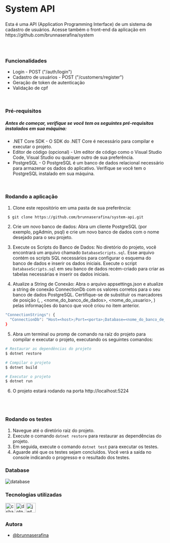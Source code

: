 <h1 align="left">System API </h1>

###

<p align="left">Esta é uma API (Application Programming Interface) de um sistema de cadastro de usuários. Acesse também o front-end da aplicação em https://github.com/brunnaserafina/system </p>

###

</br>

### Funcionalidades

- Login - POST ("/auth/login")
- Cadastro de usuários - POST ("/customers/register")
- Geração de token de autenticação
- Validação de cpf

</br>


### Pré-requisitos
##### Antes de começar, verifique se você tem os seguintes pré-requisitos instalados em sua máquina:
- .NET Core SDK - O SDK do .NET Core é necessário para compilar e executar o projeto.
- Editor de código (opcional) - Um editor de código como o Visual Studio Code, Visual Studio ou qualquer outro de sua preferência.
- PostgreSQL - O PostgreSQL é um banco de dados relacional necessário para armazenar os dados do aplicativo. Verifique se você tem o PostgreSQL instalado em sua máquina.

</br>


### Rodando a aplicação

1. Clone este repositório em uma pasta de sua preferência:

```bash
 $ git clone https://github.com/brunnaserafina/system-api.git
```

2. Crie um novo banco de dados: Abra um cliente PostgreSQL (por exemplo, pgAdmin, psql) e crie um novo banco de dados com o nome desejado para o seu projeto.

3. Execute os Scripts do Banco de Dados: No diretório do projeto, você encontrará um arquivo chamado `DatabaseScripts.sql`. Esse arquivo contém os scripts SQL necessários para configurar o esquema do banco de dados e inserir os dados iniciais. Execute o script `DatabaseScripts.sql` em seu banco de dados recém-criado para criar as tabelas necessárias e inserir os dados iniciais. 

4. Atualize a String de Conexão: Abra o arquivo appsettings.json e atualize a string de conexão ConnectionDb com os valores corretos para o seu banco de dados PostgreSQL. Certifique-se de substituir os marcadores de posição (<host>, <porta>, <nome_do_banco_de_dados>, <nome_do_usuario>, <senha>) pelas informações do banco que você criou no item anterior.

```bash
"ConnectionStrings": {
  "ConnectionDb": "Host=<host>;Port=<porta>;Database=<nome_do_banco_de_dados>;Username=<nome_do_usuario>;Password=<senha>;"
}
```

5. Abra um terminal ou promp de comando na raíz do projeto para compilar e executar o projeto, executando os seguintes comandos:

```bash
# Restaurar as dependências do projeto
$ dotnet restore 
```

```bash
# Compilar o projeto
$ dotnet build
```

```bash
# Executar o projeto
$ dotnet run 
```

6. O projeto estará rodando na porta http://localhost:5224 

</br>

</br>


### Rodando os testes

1. Navegue até o diretório raiz do projeto.
2. Execute o comando ```dotnet restore``` para restaurar as dependências do projeto.
3. Em seguida, execute o comando ```dotnet test``` para executar os testes.
4. Aguarde até que os testes sejam concluídos. Você verá a saída no console indicando o progresso e o resultado dos testes.


### Database
 <img  alt="database" src="https://github.com/brunnaserafina/system-api/assets/106851605/3ec0a902-e84a-4112-90ef-e1034332a316" />

</br>

### Tecnologias utilizadas


 <img align="left" alt="csharp" height="30px" src="https://github.com/brunnaserafina/to-do-list-api/assets/106851605/94e0b12c-442e-4e59-b097-fad3d500c96e" />
 <img align="left" alt="dotnet" height="30px" src="https://github.com/brunnaserafina/to-do-list-api/assets/106851605/4ee9f23c-09c3-48df-8271-052d30252f53" />
 <img align="left" alt="jwt" height="30px" src="https://ps.w.org/jwt-auth/assets/icon-256x256.png?rev=2298869" />
</br>
</br>

### Autora

- [@brunnaserafina](https://www.github.com/brunnaserafina)